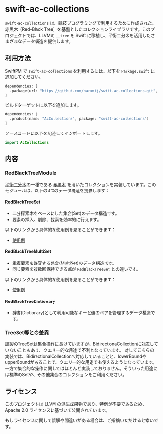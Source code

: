 # swift-ac-collections

`swift-ac-collections` は、競技プログラミングで利用するために作成された、赤黒木（Red-Black Tree）を基盤としたコレクションライブラリです。このプロジェクトでは、LLVMの `__tree` を Swift に移植し、平衡二分木を活用したさまざまなデータ構造を提供します。

## 利用方法

SwiftPM で `swift-ac-collections` を利用するには、以下を `Package.swift` に追加してください。

```swift
dependencies: [
  .package(url: "https://github.com/narumij/swift-ac-collections.git", from: "0.0.1"),
]
```

ビルドターゲットに以下を追加します。

```swift
dependencies: [
  .product(name: "AcCollections", package: "swift-ac-collections")
]
```

ソースコードに以下を記述してインポートします。

```swift
import AcCollections
```

## 内容

### RedBlackTreeModule

[平衡二分木](https://ja.wikipedia.org/wiki/平衡二分探索木)の一種である [赤黒木](https://ja.wikipedia.org/wiki/赤黒木) を用いたコレクションを実装しています。このモジュールは、以下の3つのデータ構造を提供します：

#### RedBlackTreeSet
- 二分探索木をベースにした集合(Set)のデータ構造です。
- 要素の挿入、削除、探索を効率的に行えます。

以下のリンクから具体的な使用例を見ることができます：
- [使用例](https://atcoder.jp/contests/abc385/submissions/61003801)

#### RedBlackTreeMultiSet
- 重複要素を許容する集合(MultiSet)のデータ構造です。
- 同じ要素を複数回保持できる点が `RedBlackTreeSet` との違いです。

以下のリンクから具体的な使用例を見ることができます：
- [使用例](https://atcoder.jp/contests/abc358/submissions/59018223)

#### RedBlackTreeDictionary
- 辞書(Dictionary)として利用可能なキーと値のペアを管理するデータ構造です。

### TreeSet等との差異

謹製のTreeSetは集合操作に長けていますが、BidirectionaCollectionに対応していないこともあり、クエリー的な用途で不利となっています。
対してこちらの実装では、BidirectionalCollectionへ対応していることと、lowerBoundやupperBoundがあることで、クエリー的な用途でも使えるようになっています。
一方で集合的な操作に関してはほとんど実装しておりません。そういった用途には標準のSetや、その他集合のコレクションをご利用ください。

## ライセンス

このプロジェクトは LLVM の派生成果物であり、特例が不要であるため、Apache 2.0 ライセンスに基づいて公開されています。

もしライセンスに関して誤解や間違いがある場合は、ご指摘いただけると幸いです。
